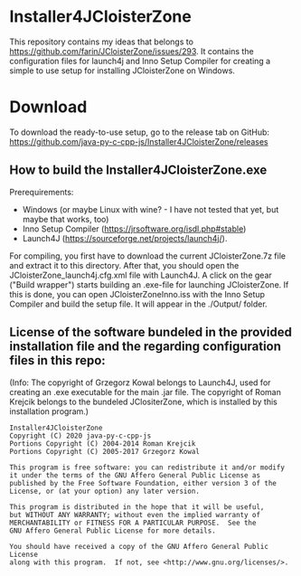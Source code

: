 # Installer4JCloisterZone

This repository contains my ideas that belongs to https://github.com/farin/JCloisterZone/issues/293.
It contains the configuration files for launch4j and Inno Setup Compiler for creating a simple to use setup for installing JCloisterZone on Windows.

# Download

To download the ready-to-use setup, go to the release tab on GitHub: https://github.com/java-py-c-cpp-js/Installer4JCloisterZone/releases

## How to build the Installer4JCloisterZone.exe

Prerequirements: 

 - Windows (or maybe Linux with wine? - I have not tested that yet, but maybe that works, too)
 - Inno Setup Compiler (https://jrsoftware.org/isdl.php#stable)
 - Launch4J (https://sourceforge.net/projects/launch4j/).

For compiling, you first have to download the current JCloisterZone.7z file and extract it to this directory.
After that, you should open the JCloisterZone_launch4j.cfg.xml file with Launch4J. A click on the gear ("Build wrapper") starts building an .exe-file for launching JCloisterZone.
If this is done, you can open JCloisterZoneInno.iss with the Inno Setup Compiler and build the setup file. 
It will appear in the ./Output/ folder.

## License of the software bundeled in the provided installation file and the regarding configuration files in this repo:

(Info: The copyright of Grzegorz Kowal belongs to Launch4J, used for creating an .exe executable for the main .jar file. The copyright of Roman Krejcik belongs to the bundeled JClositerZone, which is installed by this installation program.)

    Installer4JCloisterZone
    Copyright (C) 2020 java-py-c-cpp-js
    Portions Copyright (C) 2004-2014 Roman Krejcik
    Portions Copyright (C) 2005-2017 Grzegorz Kowal 
    
    This program is free software: you can redistribute it and/or modify
    it under the terms of the GNU Affero General Public License as
    published by the Free Software Foundation, either version 3 of the
    License, or (at your option) any later version.
    
    This program is distributed in the hope that it will be useful,
    but WITHOUT ANY WARRANTY; without even the implied warranty of
    MERCHANTABILITY or FITNESS FOR A PARTICULAR PURPOSE.  See the
    GNU Affero General Public License for more details.
    
    You should have received a copy of the GNU Affero General Public License
    along with this program.  If not, see <http://www.gnu.org/licenses/>.
